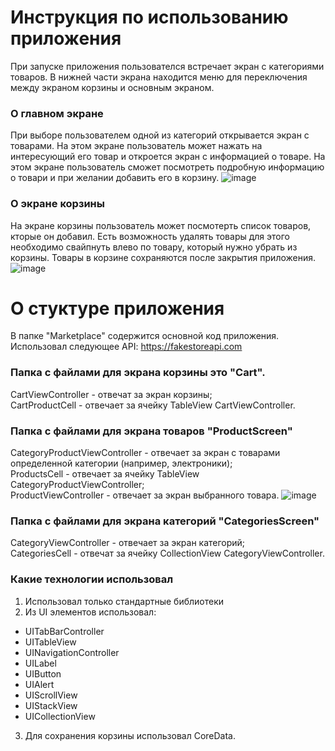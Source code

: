 # Инструкция по использованию приложения 

При запуске приложения пользователся встречает экран с категориями товаров. В нижней части экрана находится меню для переключения между экраном корзины и основным экраном.

###  О главном экране
При выборе пользователем одной из категорий открывается экран с товарами. На этом экране пользователь может нажать на интересующий его товар и откроется экран с информацией о товаре. На этом экране пользователь сможет посмотреть подробную информацию о товари и при желании добавить его в корзину. 
![image](https://github.com/user-attachments/assets/3fd4b823-c6f9-4160-8310-1376057c2f5f)

###  О экране корзины 
На экране корзины пользователь может посмотерть список товаров, кторые он добавил. Есть возможность удалять товары для этого необходимо свайпнуть влево по товару, который нужно убрать из корзины. Товары в корзине сохраняются после закрытия приложения.
![image](https://github.com/user-attachments/assets/ca0d5c91-7837-422e-98c8-f21a0c6d91cf)


# О стуктуре приложения 
В папке "Marketplace" содержится основной код приложения. 
Использовал следующее API: https://fakestoreapi.com

###  Папка с файлами для экрана корзины это "Cart". 
CartViewController - отвечат за экран корзины; \
CartProductCell - отвечает за ячейку TableView CartViewController.

###  Папка с файлами для экрана товаров "ProductScreen"
CategoryProductViewController - отвечает за экран с товарами определенной категории (например, электроники); \
ProductsCell - отвечает за ячейку TableView CategoryProductViewController; \
ProductViewController - отвечает за экран выбранного товара. 
![image](https://github.com/user-attachments/assets/4185946d-aa2c-4439-a54e-ccfe334addd3)


###  Папка с файлами для экрана категорий "CategoriesScreen"
CategoryViewController - отвечает за экран категорий; \
CategoriesCell - отвечат за ячейку CollectionView CategoryViewController.

###  Какие технологии использовал 
1. Использовал только стандартные библиотеки 
2. Из UI элементов использовал: 
 - UITabBarController
 - UITableView
 - UINavigationController
 - UILabel
 - UIButton
 - UIAlert
 - UIScrollView
 - UIStackView
 - UICollectionView
3. Для сохранения корзины использовал CoreData.

